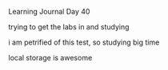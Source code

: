 Learning Journal Day 40

trying to get the labs in and studying

i am petrified of this test, so studying big time

local storage is awesome